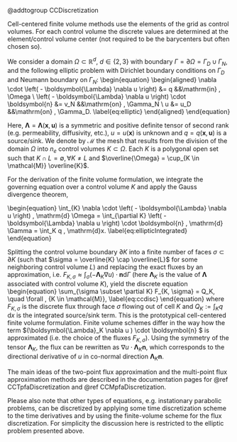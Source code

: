 @addtogroup CCDiscretization

Cell-centered finite volume methods use the elements of the grid as control volumes.
For each control volume the discrete values are determined at the element/control
volume center (not required to be the barycenters but often chosen so).

We consider a domain $\Omega \subset \mathbb{R}^d$, $d \in \{ 2, 3 \}$ with boundary $\Gamma = \partial \Omega = \Gamma_D \cup \Gamma_N$, and the following elliptic problem with Dirichlet boundary conditions on $\Gamma_D$ and Neumann boundary on $\Gamma_N$:
\begin{equation}
  \begin{aligned}
                   \nabla \cdot \left( - \boldsymbol{\Lambda} \nabla u \right) &= q   &&\mathrm{in} \, \Omega \\
               \left( - \boldsymbol{\Lambda} \nabla u \right) \cdot \boldsymbol{n} &= v_N &&\mathrm{on} \, \Gamma_N \\
                                                                   u &= u_D &&\mathrm{on} \, \Gamma_D.
    \label{eq:elliptic}
  \end{aligned}
\end{equation}

Here, $\boldsymbol{\Lambda} = \boldsymbol{\Lambda}(\boldsymbol{x}, \boldsymbol{u})$ is a symmetric and positive definite tensor of second rank (e.g. permeability, diffusivity, etc.), $u = u (\boldsymbol{x})$ is unknown and $q = q(\boldsymbol{x}, \boldsymbol{u})$ is a source/sink.
We denote by $\mathcal{M}$ the mesh that results from the division of the domain $\Omega$ into $n_e$ control volumes $K \subset \Omega$. Each $K$ is a polygonal open set such that $K \cap L = \emptyset, \forall{K \neq L}$ and $\overline{\Omega} = \cup_{K \in \mathcal{M}} \overline{K}$.

For the derivation of the finite volume formulation, we integrate the governing equation over a control volume $K$ and apply the Gauss divergence theorem,

\begin{equation}
    \int_{K} \nabla \cdot \left( - \boldsymbol{\Lambda} \nabla u \right) \, \mathrm{d} \Omega = \int_{\partial K} \left( - \boldsymbol{\Lambda} \nabla u \right) \cdot \boldsymbol{n} \, \mathrm{d} \Gamma = \int_K q \, \mathrm{d}x.
    \label{eq:ellipticIntegrated}
\end{equation}

Splitting the control volume boundary $\partial K$ into a finite number of faces $\sigma \subset \partial K$ (such that $\sigma = \overline{K} \cap \overline{L}$ for some neighboring control volume $L$) and replacing the exact fluxes by an approximation, i.e. $F_{K, \sigma} \approx \int_{\sigma} \left( - \boldsymbol{\Lambda}_K \nabla u \right) \cdot \boldsymbol{n} \mathrm{d} \Gamma$ (here $\boldsymbol{\Lambda}_K$ is the value of $\boldsymbol{\Lambda}$ associated with control volume $K$), yield the discrete equation
\begin{equation}
    \sum_{\sigma \subset \partial K} F_{K, \sigma} = Q_K, \quad \forall \, {K \in \mathcal{M}},
\label{eq:ccdisc}
\end{equation}
where $F_{K, \sigma}$ is the discrete flux through face $\sigma$ flowing out of cell $K$ and $Q_K := \int_K q \, \mathrm{d}x$ is the integrated source/sink term. This is the prototypical cell-centered finite volume formulation.
Finite volume schemes differ in the way how the term
$(\boldsymbol{\Lambda}_K \nabla u ) \cdot \boldsymbol{n} $ is approximated (i.e. the choice of the fluxes $F_{K, \sigma}$). Using the symmetry of the tensor $\boldsymbol{\Lambda}_K$, the flux can be rewritten as
$\nabla u  \cdot \boldsymbol{\Lambda}_K\boldsymbol{n}$, which corresponds to the directional derivative of $u$ in co-normal direction $\boldsymbol{\Lambda}_K\boldsymbol{n}$.

The main ideas of the two-point flux approximation and the multi-point flux approximation methods are described in
the documentation pages for @ref CCTpfaDiscretization and @ref CCMpfaDiscretization.

Please also note that other types of equations, e.g. instationary parabolic problems, can be discretized by applying some time discretization scheme to the time derivatives and by using the finite-volume scheme for the flux discretization. For simplicity the discussion here is restricted to the elliptic problem presented above.
